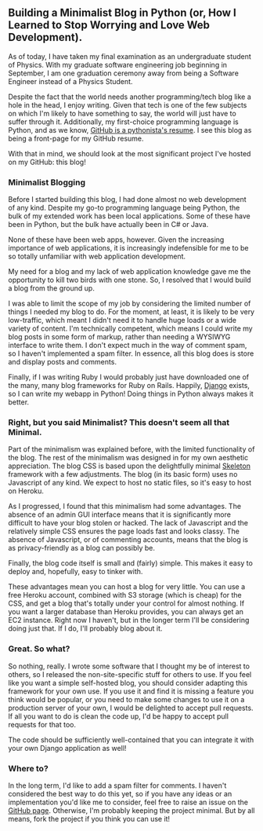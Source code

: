## Building a Minimalist Blog in Python (or, How I Learned to Stop Worrying and Love Web Development).

As of today, I have taken my final examination as an undergraduate student of
Physics. With my graduate software engineering job beginning in September, I
am one graduation ceremony away from being a Software Engineer instead of a 
Physics Student.

Despite the fact that the world needs another programming/tech blog like a
hole in the head, I enjoy writing. Given that tech is one of the few subjects
on which I'm likely to have something to say, the world will just have to
suffer through it. Additionally, my first-choice programming language is
Python, and as we know, [GitHub is a pythonista's resume](http://pydanny.blogspot.co.uk/2011/08/github-is-my-resume.html).
I see this blog as being a front-page for my GitHub resume.

With that in mind, we should look at the most significant project I've hosted
on my GitHub: this blog!

### Minimalist Blogging

Before I started building this blog, I had done almost no web development of
any kind. Despite my go-to programming language being Python, the bulk of my
extended work has been local applications. Some of these have been in Python,
but the bulk have actually been in C# or Java.

None of these have been web apps, however. Given the increasing importance of
web applications, it is increasingly indefensible for me to be so totally
unfamiliar with web application development.

My need for a blog and my lack of web application knowledge gave me the
opportunity to kill two birds with one stone. So, I resolved that I would
build a blog from the ground up.

I was able to limit the scope of my job by considering the limited number of
things I needed my blog to do. For the moment, at least, it is likely to be
very low-traffic, which meant I didn't need it to handle huge loads or a wide
variety of content. I'm technically competent, which means I could write my
blog posts in some form of markup, rather than needing a WYSIWYG interface to
write them. I don't expect much in the way of comment spam, so I haven't
implemented a spam filter. In essence, all this blog does is store and display
posts and comments.

Finally, if I was writing Ruby I would probably just have downloaded one of
the many, many blog frameworks for Ruby on Rails. Happily,
[Django](https://www.djangoproject.com/) exists, so I can write my webapp in
Python! Doing things in Python always makes it better.

### Right, but you said Minimalist? This doesn't seem all that Minimal.

Part of the minimalism was explained before, with the limited functionality
of the blog. The rest of the minimalism was designed in for my own aesthetic
appreciation. The blog CSS is based upon the delightfully minimal
[Skeleton](http://www.getskeleton.com/) framework with a few adjustments. The
blog (in its basic form) uses no Javascript of any kind. We expect to host no
static files, so it's easy to host on Heroku.

As I progressed, I found that this minimalism had some advantages. The absence
of an admin GUI interface means that it is significantly more difficult to
have your blog stolen or hacked. The lack of Javascript and the relatively
simple CSS ensures the page loads fast and looks classy. The absence of
Javascript, or of commenting accounts, means that the blog is as
privacy-friendly as a blog can possibly be.

Finally, the blog code itself is small and (fairly) simple. This makes it
easy to deploy and, hopefully, easy to tinker with.

These advantages mean you can host a blog for very little. You can use a free
Heroku account, combined with S3 storage (which is cheap) for the CSS, and get
a blog that's totally under your control for almost nothing. If you want a
larger database than Heroku provides, you can always get an EC2 instance.
Right now I haven't, but in the longer term I'll be considering doing just
that. If I do, I'll probably blog about it.

### Great. So what?

So nothing, really. I wrote some software that I thought my be of interest to
others, so I released the non-site-specific stuff for others to use. If you
feel like you want a simple self-hosted blog, you should consider adapting
this framework for your own use. If you use it and find it is missing a
feature you think would be popular, or you need to make some changes to use it
on a production server of your own, I would be delighted to accept pull
requests. If all you want to do is clean the code up, I'd be happy to accept
pull requests for that too.

The code should be sufficiently well-contained that you can integrate it with
your own Django application as well!

### Where to?

In the long term, I'd like to add a spam filter for comments. I haven't
considered the best way to do this yet, so if you have any ideas or an
implementation you'd like me to consider, feel free to raise an issue on the
[GitHub page](https://github.com/Lukasa/minimalog). Otherwise, I'm probably
keeping the project minimal. But by all means, fork the project if you think
you can use it!

